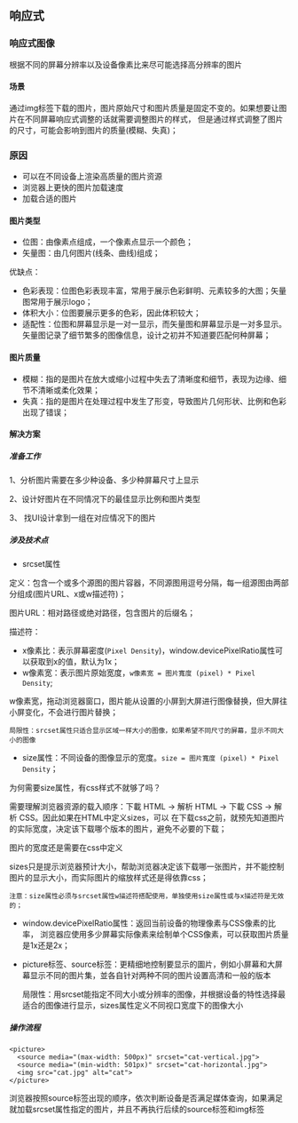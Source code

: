 ## 响应式
### 响应式图像
根据不同的屏幕分辨率以及设备像素比来尽可能选择高分辨率的图片
#### 场景
通过img标签下载的图片，图片原始尺寸和图片质量是固定不变的。如果想要让图片在不同屏幕响应式调整的话就需要调整图片的样式，
但是通过样式调整了图片的尺寸，可能会影响到图片的质量(模糊、失真)；

### 原因
- 可以在不同设备上渲染高质量的图片资源
- 浏览器上更快的图片加载速度
- 加载合适的图片

#### 图片类型
- 位图：由像素点组成，一个像素点显示一个颜色；
- 矢量图：由几何图片(线条、曲线)组成；

优缺点：
- 色彩表现：位图色彩表现丰富，常用于展示色彩鲜明、元素较多的大图；矢量图常用于展示logo；
- 体积大小：位图要展示更多的色彩，因此体积较大；
- 适配性：位图和屏幕显示是一对一显示，而矢量图和屏幕显示是一对多显示。矢量图记录了细节繁多的图像信息，设计之初并不知道要匹配何种屏幕；

#### 图片质量
- 模糊：指的是图片在放大或缩小过程中失去了清晰度和细节，表现为边缘、细节不清晰或柔化效果；
- 失真：指的是图片在处理过程中发生了形变，导致图片几何形状、比例和色彩出现了错误；

#### 解决方案
##### 准备工作
1、分析图片需要在多少种设备、多少种屏幕尺寸上显示

2、设计好图片在不同情况下的最佳显示比例和图片类型

3、 找UI设计拿到一组在对应情况下的图片

##### 涉及技术点
- srcset属性


定义：包含一个或多个源图的图片容器，不同源图用逗号分隔，每一组源图由两部分组成(图片URL、x或w描述符)；

图片URL：相对路径或绝对路径，包含图片的后缀名；

描述符：
- x像素比：表示屏幕密度(`Pixel Density`)，window.devicePixelRatio属性可以获取到x的值，默认为1x；
- w像素宽：表示图片原始宽度，`w像素宽 = 图片寬度 (pixel) * Pixel Density`;

w像素宽，拖动浏览器窗口，图片能从设置的小屏到大屏进行图像替换，但大屏往小屏变化，不会进行图片替换；


    局限性：srcset属性只适合显示区域一样大小的图像，如果希望不同尺寸的屏幕，显示不同大小的图像

- size属性：不同设备的图像显示的宽度。`size = 图片寬度 (pixel) * Pixel Density`；

为何需要size属性，有css样式不就够了吗？

需要理解浏览器资源的载入顺序：下載 HTML -> 解析 HTML -> 下載 CSS -> 解析 CSS。因此如果在HTML中定义sizes，可以
在下载css之前，就预先知道图片的实际宽度，决定该下载哪个版本的图片，避免不必要的下载；

图片的宽度还是需要在css中定义

sizes只是提示浏览器预计大小，帮助浏览器决定该下载哪一张图片，并不能控制图片的显示大小，而实际图片的缩放样式还是得依靠css；

    注意：size属性必须与srcset属性w描述符搭配使用，单独使用size属性或与x描述符是无效的；

- window.devicePixelRatio属性：返回当前设备的物理像素与CSS像素的比率，
  浏览器应使用多少屏幕实际像素来绘制单个CSS像素，可以获取图片质量是1x还是2x；
- picture标签、source标签：更精细地控制要显示的圖片，例如小屏幕和大屏幕显示不同的图片集，並各自针对两种不同的图片设置高清和一般的版本


    局限性：用srcset能指定不同大小或分辨率的图像，并根据设备的特性选择最适合的图像进行显示，sizes属性定义不同视口宽度下的图像大小
##### 操作流程
```
<picture>
  <source media="(max-width: 500px)" srcset="cat-vertical.jpg">
  <source media="(min-width: 501px)" srcset="cat-horizontal.jpg">
  <img src="cat.jpg" alt="cat">
</picture>
```
浏览器按照source标签出现的顺序，依次判断设备是否满足媒体查询，如果满足就加载srcset属性指定的图片，并且不再执行后续的source标签和img标签
